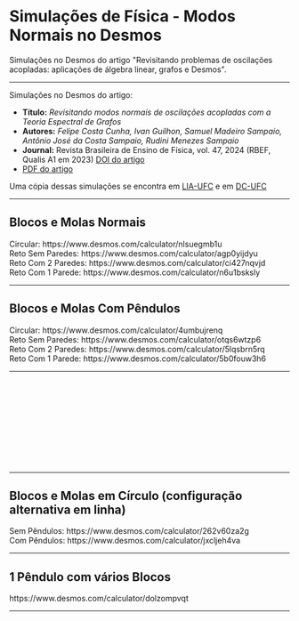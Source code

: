 # Simulações de Física - Modos Normais no Desmos
Simulações no Desmos do artigo "Revisitando problemas de oscilações acopladas: aplicações de álgebra linear, grafos e Desmos".

<hr>
Simulações no Desmos do artigo:
<ul>
<li><b>Título:</b> <i>Revisitando modos normais de oscilações acopladas com a Teoria Espectral de Grafos</i></li>
<li><b>Autores:</b> <i>Felipe Costa Cunha, Ivan Guilhon, Samuel Madeiro Sampaio, Antônio José da Costa Sampaio, Rudini Menezes Sampaio</i></li>
<li><b>Journal:</b> Revista Brasileira de Ensino de Física, vol. 47, 2024 (RBEF, Qualis A1 em 2023) <a href="http://dx.doi.org/10.1590/1806-9126-rbef-2023-0307">DOI do artigo</a></li>
<li><a href="normal_modes.pdf">PDF do artigo</a></li>
</ul>

Uma cópia dessas simulações se encontra em [LIA-UFC](http://www.lia.ufc.br/~rudini/publ/normal_modes.htm) e em [DC-UFC](http://sites.dc.ufc.br/~rudini/publ/normal_modes.htm)


<hr>
<H2>Blocos e Molas Normais</H2>
Circular: https://www.desmos.com/calculator/nlsuegmb1u <br>
Reto Sem Paredes: https://www.desmos.com/calculator/agp0yijdyu <br>
Reto Com 2 Paredes: https://www.desmos.com/calculator/ci427nqvjd <br>
Reto Com 1 Parede: https://www.desmos.com/calculator/n6u1bsksly <br>

<hr>
<H2>Blocos e Molas Com Pêndulos</H2>
Circular: https://www.desmos.com/calculator/4umbujrenq <br>
Reto Sem Paredes: https://www.desmos.com/calculator/otqs6wtzp6 <br>
Reto Com 2 Paredes: https://www.desmos.com/calculator/5lqsbrn5rq <br>
Reto Com 1 Parede: https://www.desmos.com/calculator/5b0fouw3h6 <br>
<hr>

<br /> <br /> <br /> <br /> <br /> <br /> <br /> <br /> <br /> 
<hr>
<H2>Blocos e Molas em Círculo (configuração alternativa em linha)</H2>
Sem Pêndulos: https://www.desmos.com/calculator/262v60za2g <br>
Com Pêndulos: https://www.desmos.com/calculator/jxcljeh4va <br>

<hr>
<H2>1 Pêndulo com vários Blocos</H2>
https://www.desmos.com/calculator/dolzompvqt <br>

<hr>
</BODY></HTML>
